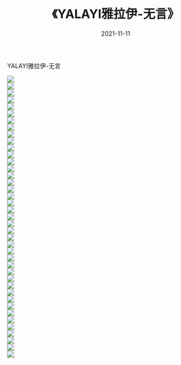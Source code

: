 ﻿---
layout: post
title:  《YALAYI雅拉伊-无言》
date:   2021-11-11
img: http://img.660000.xyz/Sharelink/网络美图/2021/YALAYI雅拉伊-无言/000.jpg
categories: [美女, 清纯, 唯美]
---

YALAYI雅拉伊-无言

  ![](http://img.660000.xyz/Sharelink/网络美图/2021/YALAYI雅拉伊-无言/001.jpg) <br> ![](http://img.660000.xyz/Sharelink/网络美图/2021/YALAYI雅拉伊-无言/002.jpg) <br> ![](http://img.660000.xyz/Sharelink/网络美图/2021/YALAYI雅拉伊-无言/003.jpg) <br> ![](http://img.660000.xyz/Sharelink/网络美图/2021/YALAYI雅拉伊-无言/004.jpg) <br> ![](http://img.660000.xyz/Sharelink/网络美图/2021/YALAYI雅拉伊-无言/005.jpg) <br> ![](http://img.660000.xyz/Sharelink/网络美图/2021/YALAYI雅拉伊-无言/006.jpg) <br> ![](http://img.660000.xyz/Sharelink/网络美图/2021/YALAYI雅拉伊-无言/007.jpg) <br> ![](http://img.660000.xyz/Sharelink/网络美图/2021/YALAYI雅拉伊-无言/008.jpg) <br> ![](http://img.660000.xyz/Sharelink/网络美图/2021/YALAYI雅拉伊-无言/009.jpg) <br> ![](http://img.660000.xyz/Sharelink/网络美图/2021/YALAYI雅拉伊-无言/010.jpg) <br> ![](http://img.660000.xyz/Sharelink/网络美图/2021/YALAYI雅拉伊-无言/011.jpg) <br> ![](http://img.660000.xyz/Sharelink/网络美图/2021/YALAYI雅拉伊-无言/012.jpg) <br> ![](http://img.660000.xyz/Sharelink/网络美图/2021/YALAYI雅拉伊-无言/013.jpg) <br> ![](http://img.660000.xyz/Sharelink/网络美图/2021/YALAYI雅拉伊-无言/014.jpg) <br> ![](http://img.660000.xyz/Sharelink/网络美图/2021/YALAYI雅拉伊-无言/015.jpg) <br> ![](http://img.660000.xyz/Sharelink/网络美图/2021/YALAYI雅拉伊-无言/016.jpg) <br> ![](http://img.660000.xyz/Sharelink/网络美图/2021/YALAYI雅拉伊-无言/017.jpg) <br> ![](http://img.660000.xyz/Sharelink/网络美图/2021/YALAYI雅拉伊-无言/018.jpg) <br> ![](http://img.660000.xyz/Sharelink/网络美图/2021/YALAYI雅拉伊-无言/019.jpg) <br> ![](http://img.660000.xyz/Sharelink/网络美图/2021/YALAYI雅拉伊-无言/020.jpg) <br> ![](http://img.660000.xyz/Sharelink/网络美图/2021/YALAYI雅拉伊-无言/021.jpg) <br> ![](http://img.660000.xyz/Sharelink/网络美图/2021/YALAYI雅拉伊-无言/022.jpg) <br> ![](http://img.660000.xyz/Sharelink/网络美图/2021/YALAYI雅拉伊-无言/023.jpg) <br> ![](http://img.660000.xyz/Sharelink/网络美图/2021/YALAYI雅拉伊-无言/024.jpg) <br> ![](http://img.660000.xyz/Sharelink/网络美图/2021/YALAYI雅拉伊-无言/025.jpg) <br> ![](http://img.660000.xyz/Sharelink/网络美图/2021/YALAYI雅拉伊-无言/026.jpg) <br> ![](http://img.660000.xyz/Sharelink/网络美图/2021/YALAYI雅拉伊-无言/027.jpg) <br> ![](http://img.660000.xyz/Sharelink/网络美图/2021/YALAYI雅拉伊-无言/028.jpg) <br> ![](http://img.660000.xyz/Sharelink/网络美图/2021/YALAYI雅拉伊-无言/029.jpg) <br> ![](http://img.660000.xyz/Sharelink/网络美图/2021/YALAYI雅拉伊-无言/030.jpg) <br> ![](http://img.660000.xyz/Sharelink/网络美图/2021/YALAYI雅拉伊-无言/031.jpg) <br> ![](http://img.660000.xyz/Sharelink/网络美图/2021/YALAYI雅拉伊-无言/032.jpg) <br> ![](http://img.660000.xyz/Sharelink/网络美图/2021/YALAYI雅拉伊-无言/033.jpg) <br> ![](http://img.660000.xyz/Sharelink/网络美图/2021/YALAYI雅拉伊-无言/034.jpg) <br> ![](http://img.660000.xyz/Sharelink/网络美图/2021/YALAYI雅拉伊-无言/035.jpg) <br> ![](http://img.660000.xyz/Sharelink/网络美图/2021/YALAYI雅拉伊-无言/036.jpg) <br> ![](http://img.660000.xyz/Sharelink/网络美图/2021/YALAYI雅拉伊-无言/037.jpg) <br> ![](http://img.660000.xyz/Sharelink/网络美图/2021/YALAYI雅拉伊-无言/038.jpg) <br> ![](http://img.660000.xyz/Sharelink/网络美图/2021/YALAYI雅拉伊-无言/039.jpg) <br> ![](http://img.660000.xyz/Sharelink/网络美图/2021/YALAYI雅拉伊-无言/040.jpg) <br> ![](http://img.660000.xyz/Sharelink/网络美图/2021/YALAYI雅拉伊-无言/041.jpg) <br>